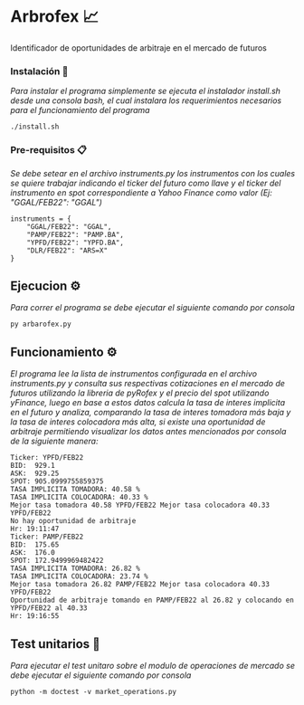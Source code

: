# Arbrofex 📈

Identificador de oportunidades de arbitraje en el mercado de futuros

### Instalación 🔧

_Para instalar el programa simplemente se ejecuta el instalador install.sh desde una consola bash, el cual instalara los requerimientos necesarios 
para el funcionamiento del programa_

```
./install.sh
```

### Pre-requisitos 📋

_Se debe setear en el archivo instruments.py los instrumentos con los cuales se quiere trabajar indicando el ticker del futuro como llave y el ticker
del instrumento en spot correspondiente a Yahoo Finance como valor (Ej: "GGAL/FEB22": "GGAL")_

```
instruments = {
    "GGAL/FEB22": "GGAL",
    "PAMP/FEB22": "PAMP.BA",
    "YPFD/FEB22": "YPFD.BA",
    "DLR/FEB22": "ARS=X"
}
```

## Ejecucion ⚙️

_Para correr el programa se debe ejecutar el siguiente comando por consola_


```
py arbarofex.py
```

## Funcionamiento ⚙️

_El programa lee la lista de instrumentos configurada en el archivo instruments.py y consulta sus respectivas cotizaciones en el mercado de futuros utilizando
la libreria de pyRofex y el precio del spot utilizando yFinance, luego en base a estos datos calcula la tasa de interes implicita en el futuro y analiza, comparando la tasa de interes tomadora más baja y la tasa de interes colocadora más alta, si existe una oportunidad de arbitraje permitiendo visualizar los datos antes mencionados por consola de la siguiente manera:_

```
Ticker: YPFD/FEB22
BID:  929.1
ASK:  929.25
SPOT: 905.0999755859375
TASA IMPLICITA TOMADORA: 40.58 %  
TASA IMPLICITA COLOCADORA: 40.33 %
Mejor tasa tomadora 40.58 YPFD/FEB22 Mejor tasa colocadora 40.33 YPFD/FEB22
No hay oportunidad de arbitraje
Hr: 19:11:47
Ticker: PAMP/FEB22
BID:  175.65
ASK:  176.0
SPOT: 172.9499969482422
TASA IMPLICITA TOMADORA: 26.82 %
TASA IMPLICITA COLOCADORA: 23.74 %
Mejor tasa tomadora 26.82 PAMP/FEB22 Mejor tasa colocadora 40.33 YPFD/FEB22
Oportunidad de arbitraje tomando en PAMP/FEB22 al 26.82 y colocando en YPFD/FEB22 al 40.33
Hr: 19:16:55
```

## Test unitarios 🔩

_Para ejecutar el test unitaro sobre el modulo de operaciones de mercado se debe ejecutar el siguiente comando por consola_

```
python -m doctest -v market_operations.py

```
